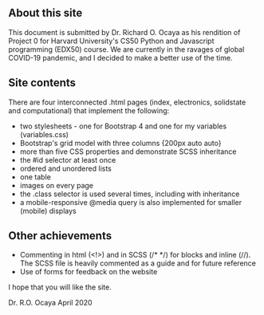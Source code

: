 
About this site
---------------

This document is submitted by Dr. Richard O. Ocaya as his rendition of Project 0 for Harvard University's CS50 Python and Javascript programming (EDX50) course. We are currently in the ravages of global COVID-19 pandemic, and I decided to make a better use of the time. 

Site contents
-------------

There are four interconnected .html pages (index, electronics, solidstate and computational) that implement the following:

- two stylesheets - one for Bootstrap 4 and one for my variables (variables.css) 
- Bootstrap's grid model with three columns {200px auto auto} 
- more than five CSS properties and demonstrate SCSS inheritance
- the #id selector at least once 
- ordered and unordered lists
- one table
- images on every page
- the .class selector is used several times, including with inheritance
- a mobile-responsive @media query is also implemented for smaller (mobile) displays

Other achievements
------------------
- Commenting in html (<!>) and in SCSS (/* */) for blocks and inline (//). The SCSS file is heavily commented as a guide and for future reference
- Use of forms for feedback on the website 

I hope that you will like the site.

Dr. R.O. Ocaya
April 2020
